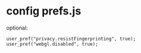 # config prefs.js


optional:
```
user_pref("privacy.resistFingerprinting", true);
user_pref("webgl.disabled", true);
```
